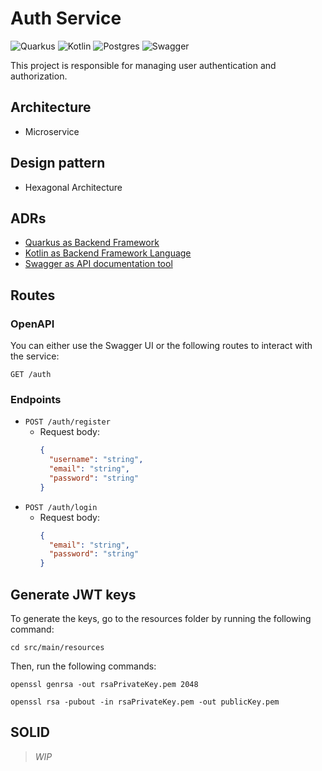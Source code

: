 # Auth Service

![Quarkus](https://img.shields.io/badge/quarkus-%234794EB.svg?style=for-the-badge&logo=quarkus&logoColor=white)
![Kotlin](https://img.shields.io/badge/kotlin-%237F52FF.svg?style=for-the-badge&logo=kotlin&logoColor=white)
![Postgres](https://img.shields.io/badge/postgres-%23316192.svg?style=for-the-badge&logo=postgresql&logoColor=white)
![Swagger](https://img.shields.io/badge/-Swagger-%23Clojure?style=for-the-badge&logo=swagger&logoColor=white)

This project is responsible for managing user authentication and authorization.

## Architecture

- Microservice

## Design pattern

- Hexagonal Architecture

## ADRs

- [Quarkus as Backend Framework](./adr/ADR1.md)
- [Kotlin as Backend Framework Language](./adr/ADR2.md)
- [Swagger as API documentation tool](./adr/ADR3.md)

## Routes

### OpenAPI

You can either use the Swagger UI or the following routes to interact with the service:

```http
GET /auth
```

### Endpoints
- `POST /auth/register`
  - Request body:
    ```json
    {
      "username": "string",
      "email": "string",
      "password": "string"
    }
    ```
- `POST /auth/login`
  - Request body:
    ```json
    {
      "email": "string",
      "password": "string"
    }
    ```

## Generate JWT keys

To generate the keys, go to the resources folder by running the following command:

```shell
cd src/main/resources
```

Then, run the following commands:

```shell
openssl genrsa -out rsaPrivateKey.pem 2048

openssl rsa -pubout -in rsaPrivateKey.pem -out publicKey.pem
```

## SOLID

> _*WIP*_
